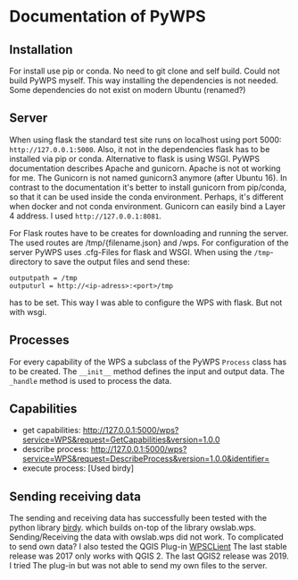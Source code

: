 # Documentation of PyWPS

## Installation
For install use pip or conda. No need to git clone and self build. Could not build PyWPS myself. 
This way installing the dependencies is not needed. Some dependencies do not exist on modern
Ubuntu (renamed?)

## Server
When using flask the standard test site runs on localhost using port 5000: `http://127.0.0.1:5000`.
Also, it not in the dependencies flask has to be installed via pip or conda.
Alternative to flask is using WSGI.
PyWPS documentation describes Apache and gunicorn.  Apache is not ot working for me. 
The Gunicorn is not named gunicorn3 anymore (after Ubuntu 16). In contrast to the documentation it's better to 
install gunicorn from pip/conda, so that it can be used inside the conda environment.
Perhaps, it's different when docker and not conda environment.
Gunicorn can easily bind a Layer 4 address. I used  `http://127.0.0.1:8081`.

For Flask routes have to be creates for downloading and running the server. The used routes are /tmp/{filename.json}
and /wps. For configuration of the server PyWPS uses .cfg-Files for flask and WSGI. 
When using the `/tmp`-directory to save the output files and send these:

```
outputpath = /tmp
outputurl = http://<ip-adress>:<port>/tmp
```

has to be set. This way I was able to configure the WPS with flask. But not with wsgi.

## Processes
For every capability of the WPS a subclass of the PyWPS `Process` class has to be created.
The `__init__` method defines the input and output data. The `_handle` method is used to
process the data.


## Capabilities
+ get capabilities: http://127.0.0.1:5000/wps?service=WPS&request=GetCapabilities&version=1.0.0
+ describe process: http://127.0.0.1:5000/wps?service=WPS&request=DescribeProcess&version=1.0.0&identifier=<CAPABILITY>
+ execute process: [Used birdy]

## Sending receiving data

The sending and receiving data has successfully been tested with the python library [birdy](https://birdy.readthedocs.io/en/latest/).
which builds on-top of the library owslab.wps. Sending/Receiving the data with owslab.wps did not work. To complicated to
send own data?
I also tested the QGIS Plug-in [WPSCLient](https://plugins.qgis.org/plugins/wps/) The last stable release was 2017
only works with QGIS 2. The last QGIS2 release was 2019. I tried The plug-in but was not able to send my own files to
the server.
